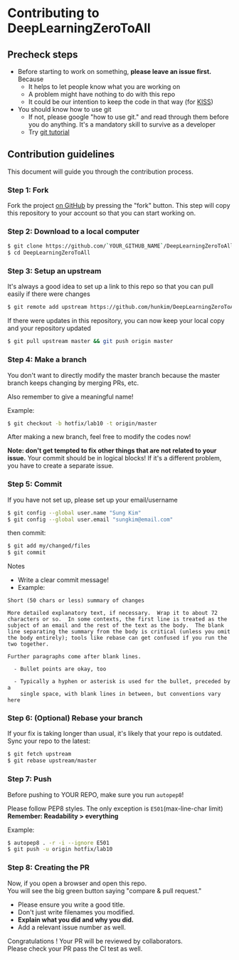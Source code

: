 # Contributing to DeepLearningZeroToAll

## Precheck steps

* Before starting to work on something, **please leave an issue first.** Because
  * It helps to let people know what you are working on
  * A problem might have nothing to do with this repo
  * It could be our intention to keep the code in that way (for [KISS](https://en.wikipedia.org/wiki/KISS_principle))
* You should know how to use git
  * If not, please google "how to use git." and read through them before you do anything. It's a mandatory skill to survive as a developer
  * Try [git tutorial](https://try.github.io/levels/1/challenges/1)

## Contribution guidelines

This document will guide you through the contribution process.

### Step 1: Fork

Fork the project [on GitHub](https://github.com/hunkim/DeepLearningZeroToAll.git) by pressing the "fork" button.
This step will copy this repository to your account so that you can start working on.

### Step 2: Download to a local computer


```bash
$ git clone https://github.com/`YOUR_GITHUB_NAME`/DeepLearningZeroToAll.git
$ cd DeepLearningZeroToAll
```
### Step 3: Setup an upstream

It's always a good idea to set up a link to this repo so that you can pull easily if there were changes

```bash
$ git remote add upstream https://github.com/hunkim/DeepLearningZeroToAll.git
```

If there were updates in this repository, you can now keep your local copy and your repository updated

```bash
$ git pull upstream master && git push origin master
```

### Step 4: Make a branch

You don't want to directly modify the master branch because the master branch keeps changing by merging PRs, etc.

Also remember to give a meaningful name!

Example: 
```bash
$ git checkout -b hotfix/lab10 -t origin/master
```

After making a new branch, feel free to modify the codes now!

**Note: don't get tempted to fix other things that are not related to your issue.**
Your commit should be in logical blocks! If it's a different problem, you have to create a separate issue.


### Step 5: Commit

If you have not set up, please set up your email/username 
```bash
$ git config --global user.name "Sung Kim"
$ git config --global user.email "sungkim@email.com"
```

then commit:
```bash
$ git add my/changed/files
$ git commit
```

Notes
* Write a clear commit message!
* Example:
```text
Short (50 chars or less) summary of changes

More detailed explanatory text, if necessary.  Wrap it to about 72
characters or so.  In some contexts, the first line is treated as the
subject of an email and the rest of the text as the body.  The blank
line separating the summary from the body is critical (unless you omit
the body entirely); tools like rebase can get confused if you run the
two together.

Further paragraphs come after blank lines.

  - Bullet points are okay, too

  - Typically a hyphen or asterisk is used for the bullet, preceded by a
    single space, with blank lines in between, but conventions vary here
```

### Step 6: (Optional) Rebase your branch

If your fix is taking longer than usual, it's likely that your repo is outdated.  
Sync your repo to the latest:
```bash
$ git fetch upstream
$ git rebase upstream/master
```

### Step 7: Push

Before pushing to YOUR REPO, make sure you run `autopep8`!

Please follow PEP8 styles.  The only exception is `E501`(max-line-char limit)  
**Remember: Readability > everything**

Example:

```bash
$ autopep8 . -r -i --ignore E501
$ git push -u origin hotfix/lab10
```


### Step 8: Creating the PR
Now, if you open a browser and open this repo.  
You will see the big green button saying "compare & pull request."

* Please ensure you write a good title.
* Don't just write filenames you modified.
* **Explain what you did and why you did.**
* Add a relevant issue number as well.


Congratulations ! Your PR will be reviewed by collaborators.  
Please check your PR pass the CI test as well.
